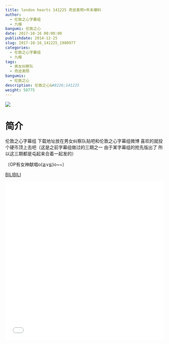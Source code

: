 ```yaml
---
title: london hearts 141225 奇迹美照+年末爆料
author: 
  - 伦敦之心字幕组
  - 九條
bangumi: 伦敦之心
date: 2017-10-16 00:00:00
publishdate: 2014-12-25
slug: 2017-10-16_141225_1980977
categories: 
  - 伦敦之心字幕组
  - 九條
tags: 
  - 男女纠察队
  - 奇迹美照
bangumis: 
  - 伦敦之心
description: 伦敦之心&#8226;141225
weight: 58775
---
```


![](https://i.imgur.com/j0v10wD.jpg)

# 简介  
伦敦之心字幕组 下载地址放在男女纠察队贴吧和伦敦之心字幕组微博 喜欢的就投个硬币顶上去吧（这是之前字幕组做过的三期之一 由于某字幕组的抢先版出了 所以这三期都是屯起来合着一起发的）


（OP有女神献唱o(≧v≦)o~~）

  [BILIBILI](https://www.bilibili.com/video/av1980977/)


<div class="vcontainer">  <iframe class='video' src="//www.bilibili.com/html/html5player.html?cid=3061908&aid=1980977" width="100%" height="500" frameborder="0" allowfullscreen="allowfullscreen"></iframe></div>
